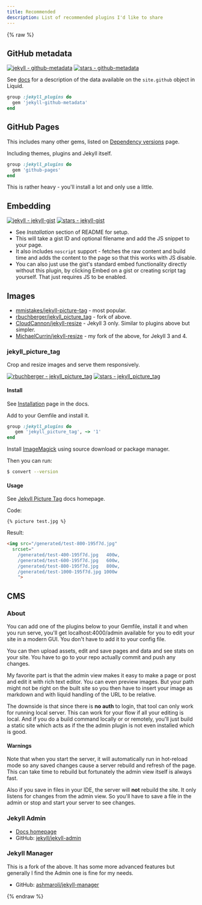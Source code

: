 ```yaml
---
title: Recommended
description: List of recommended plugins I'd like to share
---
```


{% raw %}


## GitHub metadata

[![jekyll - github-metadata](https://img.shields.io/static/v1?label=jekyll&message=github-metadata&color=blue&logo=github)](https://github.com/jekyll/github-metadata)
[![stars - github-metadata](https://img.shields.io/github/stars/jekyll/github-metadata?style=social)](https://github.com/jekyll/github-metadata)

See [docs](https://github.com/jekyll/github-metadata/blob/master/docs/site.github.md) for a description of the data available on the `site.github` object in Liquid.

```ruby
group :jekyll_plugins do
  gem 'jekyll-github-metadata'
end
```


## GitHub Pages

This includes many other gems, listed on [Dependency versions](https://pages.github.com/versions/) page.

Including themes, plugins and Jekyll itself.

```ruby
group :jekyll_plugins do
  gem 'github-pages'
end
```

This is rather heavy - you'll install a lot and only use a little.


## Embedding

[![jekyll - jekyll-gist](https://img.shields.io/static/v1?label=jekyll&message=jekyll-gist&color=blue&logo=github)](https://github.com/jekyll/jekyll-gist)
[![stars - jekyll-gist](https://img.shields.io/github/stars/jekyll/jekyll-gist?style=social)](https://github.com/jekyll/jekyll-gist)

- See _Installation_ section of README for setup.
- This will take a gist ID and optional filename and add the JS snippet to your page.
- It also includes `noscript` support - fetches the raw content and build time and adds the content to the page so that this works with JS disable.
- You can also just use the gist's standard embed functionality directly without this plugin, by clicking Embed on a gist or creating script tag yourself. That just requires JS to be enabled.


## Images

- [mmistakes/jekyll-picture-tag](https://github.com/mmistakes/jekyll-picture-tag) - most popular.
- [rbuchberger/jekyll_picture_tag](https://github.com/rbuchberger/jekyll_picture_tag) - fork of above.
- [CloudCannon/jekyll-resize](https://github.com/CloudCannon/jekyll-resize) - Jekyll 3 only. Similar to plugins above but simpler.
- [MichaelCurrin/jekyll-resize](https://github.com/MichaelCurrin/jekyll-resize) - my fork of the above, for Jekyll 3 and 4.

### jekyll_picture_tag

Crop and resize images and serve them responsively.

[![rbuchberger - jekyll_picture_tag](https://img.shields.io/static/v1?label=rbuchberger&message=jekyll_picture_tag&color=blue&logo=github)](https://github.com/rbuchberger/jekyll_picture_tag)
[![stars - jekyll_picture_tag](https://img.shields.io/github/stars/rbuchberger/jekyll_picture_tag?style=social)](https://github.com/rbuchberger/jekyll_picture_tag)

#### Install

See [Installation](https://rbuchberger.github.io/jekyll_picture_tag/users/installation) page in the docs.

Add to your Gemfile and install it.

```ruby
group :jekyll_plugins do
   gem 'jekyll_picture_tag', ~> '1'
end
```

Install [ImageMagick](https://imagemagick.org/script/index.php) using source download or package manager.

Then you can run:

```sh
$ convert --version
```

#### Usage

See [Jekyll Picture Tag](https://rbuchberger.github.io/jekyll_picture_tag/) docs homepage.

Code:

```liquid
{% picture test.jpg %}
```

Result:

```html
<img src="/generated/test-800-195f7d.jpg"
  srcset="
    /generated/test-400-195f7d.jpg   400w,
    /generated/test-600-195f7d.jpg   600w,
    /generated/test-800-195f7d.jpg   800w,
    /generated/test-1000-195f7d.jpg 1000w
    ">
```


## CMS

### About

You can add one of the plugins below to your Gemfile, install it and when you run serve, you'll get localhost:4000/admin available for you to edit your site in a modern GUI. You don't have to add it to your config file.

You can then upload assets, edit and save pages and data and see stats on your site. You have to go to your repo actually commit and push any changes.

My favorite part is that the admin view makes it easy to make a page or post and edit it with rich text editor. You can even preview images. But your path might not be right on the built site so you then have to insert your image as markdown and with liquid handling of the URL to be relative.

The downside is that since there is **no auth** to login, that tool can only work for running local server.
This can work for your flow if all your editing is local. And if you do a build command locally or or remotely, you'll just build a static site which acts as if the the admin plugin is not even installed which is good.

#### Warnings

Note that when you start the server, it will automatically run in hot-reload mode so any saved changes cause a server rebuild and refresh of the page. This can take time to rebuild but fortunately the admin view itself is always fast.

Also if you save in files in your IDE, the server will **not** rebuild the site. It only listens for changes from the admin view. So you'll have to save a file in the admin or stop and start your server to see changes.

### Jekyll Admin

- [Docs homepage](https://jekyll.github.io/jekyll-admin/)
- GitHub: [jekyll/jekyll-admin](https://github.com/jekyll/jekyll-admin)

### Jekyll Manager

This is a fork of the above. It has some more advanced features but generally I find the Admin one is fine for my needs.

- GitHub: [ashmaroli/jekyll-manager](https://github.com/ashmaroli/jekyll-manager)

{% endraw %}
